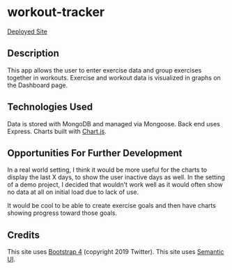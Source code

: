 # workout-tracker

[Deployed Site](https://obscure-earth-41541.herokuapp.com/)

## Description

This app allows the user to enter exercise data and group exercises together in workouts.  Exercise and workout data is visualized in graphs on the Dashboard page.

## Technologies Used

Data is stored with MongoDB and managed via Mongoose.  Back end uses Express.  Charts built with [Chart.js](https://www.chartjs.org/).

## Opportunities For Further Development

In a real world setting, I think it would be more useful for the charts to display the last X days, to show the user inactive days as well.  In the setting of a demo project, I decided that wouldn't work well as it would often show no data at all on initial load due to lack of use.

It would be cool to be able to create exercise goals and then have charts showing progress toward those goals.

## Credits

This site uses [Bootstrap 4](https://getbootstrap.com/) (copyright 2019 Twitter).
This site uses [Semantic UI](https://semantic-ui.com/).
